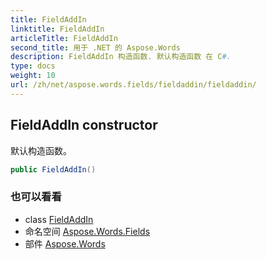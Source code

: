 ```yaml
---
title: FieldAddIn
linktitle: FieldAddIn
articleTitle: FieldAddIn
second_title: 用于 .NET 的 Aspose.Words
description: FieldAddIn 构造函数. 默认构造函数 在 C#.
type: docs
weight: 10
url: /zh/net/aspose.words.fields/fieldaddin/fieldaddin/
---
```

## FieldAddIn constructor

默认构造函数。

```csharp
public FieldAddIn()
```

### 也可以看看

* class [FieldAddIn](../)
* 命名空间 [Aspose.Words.Fields](../../../aspose.words.fields/)
* 部件 [Aspose.Words](../../../)
